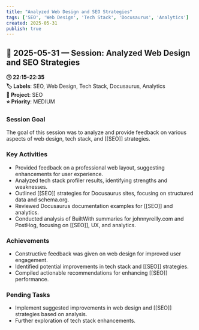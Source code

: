 ```yaml
---
title: "Analyzed Web Design and SEO Strategies"
tags: ['SEO', 'Web Design', 'Tech Stack', 'Docusaurus', 'Analytics']
created: 2025-05-31
publish: true
---
```


## 📅 2025-05-31 — Session: Analyzed Web Design and SEO Strategies

**🕒 22:15–22:35**  
**🏷️ Labels**: SEO, Web Design, Tech Stack, Docusaurus, Analytics  
**📂 Project**: SEO  
**⭐ Priority**: MEDIUM  


### Session Goal
The goal of this session was to analyze and provide feedback on various aspects of web design, tech stack, and [[SEO]] strategies.

### Key Activities
- Provided feedback on a professional web layout, suggesting enhancements for user experience.
- Analyzed tech stack profiler results, identifying strengths and weaknesses.
- Outlined [[SEO]] strategies for Docusaurus sites, focusing on structured data and schema.org.
- Reviewed Docusaurus documentation examples for [[SEO]] and analytics.
- Conducted analysis of BuiltWith summaries for johnnyreilly.com and PostHog, focusing on [[SEO]], UX, and analytics.

### Achievements
- Constructive feedback was given on web design for improved user engagement.
- Identified potential improvements in tech stack and [[SEO]] strategies.
- Compiled actionable recommendations for enhancing [[SEO]] performance.

### Pending Tasks
- Implement suggested improvements in web design and [[SEO]] strategies based on analysis.
- Further exploration of tech stack enhancements.
